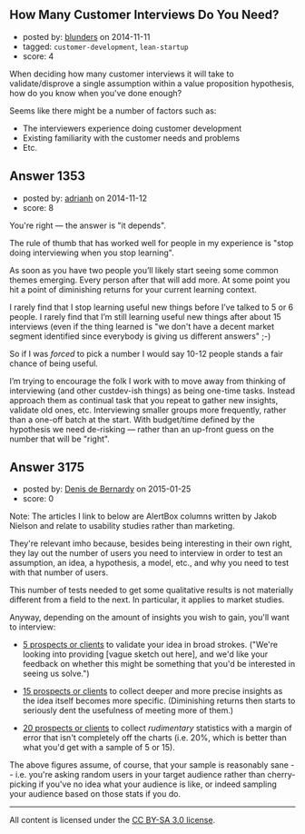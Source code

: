 ## How Many Customer Interviews Do You Need?

- posted by: [blunders](https://stackexchange.com/users/216182/blunders) on 2014-11-11
- tagged: `customer-development`, `lean-startup`
- score: 4

When deciding how many customer interviews it will take to validate/disprove a single assumption within a value proposition hypothesis, how do you know when you've done enough? 

Seems like there might be a number of factors such as:

 - The interviewers experience doing customer development
 - Existing familiarity with the customer needs and problems
 - Etc.


## Answer 1353

- posted by: [adrianh](https://stackexchange.com/users/7553/adrianh) on 2014-11-12
- score: 8

You're right — the answer is "it depends".

The rule of thumb that has worked well for people in my experience is "stop doing interviewing when you stop learning". 

As soon as you have two people you’ll likely start seeing some common themes emerging. Every person after that will add more. At some point you hit a point of diminishing returns for your current learning context.

I rarely find that I stop learning useful new things before I’ve talked to 5 or 6 people. I rarely find that I’m still learning useful new things after about 15 interviews (even if the thing learned is "we don't have a decent market segment identified since everybody is giving us different answers" ;-)

So if I was *forced* to pick a number I would say 10-12 people stands a fair chance of being useful.

I’m trying to encourage the folk I work with to move away from thinking of interviewing (and other custdev-ish things) as being one-time tasks. Instead approach them as continual task that you repeat to gather new insights, validate old ones, etc. Interviewing smaller groups more frequently, rather than a one-off batch at the start. With budget/time defined by the hypothesis we need de-risking — rather than an up-front guess on the number that will be "right".



## Answer 3175

- posted by: [Denis de Bernardy](https://stackexchange.com/users/182468/denis-de-bernardy) on 2015-01-25
- score: 0

Note: The articles I link to below are AlertBox columns written by Jakob Nielson and relate to usability studies rather than marketing.

They're relevant imho because, besides being interesting in their own right, they lay out the number of users you need to interview in order to test an assumption, an idea, a hypothesis, a model, etc., and why you need to test with that number of users.

This number of tests needed to get some qualitative results is not materially different from a field to the next. In particular, it applies to market studies.

Anyway, depending on the amount of insights you wish to gain, you'll want to interview:

- [5 prospects or clients](http://www.nngroup.com/articles/why-you-only-need-to-test-with-5-users/) to validate your idea in broad strokes. ("We're looking into providing [vague sketch out here], and we'd like your feedback on whether this might be something that you'd be interested in seeing us solve.")

- [15 prospects or clients](http://www.nngroup.com/articles/card-sorting-how-many-users-to-test/) to collect deeper and more precise insights as the idea itself becomes more specific. (Diminishing returns then starts to seriously dent the usefulness of meeting more of them.)

- [20 prospects or clients](http://www.nngroup.com/articles/quantitative-studies-how-many-users/) to collect *rudimentary* statistics with a margin of error that isn't completely off the charts (i.e. 20%, which is better than what you'd get with a sample of 5 or 15).

The above figures assume, of course, that your sample is reasonably sane -- i.e. you're asking random users in your target audience rather than cherry-picking if you've no idea what your audience is like, or indeed sampling your audience based on those stats if you do.



---

All content is licensed under the [CC BY-SA 3.0 license](https://creativecommons.org/licenses/by-sa/3.0/).
